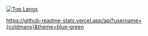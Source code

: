 [![Top Langs](https://github-readme-stats.vercel.app/api/top-langs/?username=coldmans)](https://github.com/anuraghazra/github-readme-stats)

https://github-readme-stats.vercel.app/api?username={coldmans}&theme=blue-green


